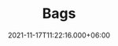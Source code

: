 ---
title: Bags
date: 2021-11-17T11:22:16.000+06:00
description: Bags
price: '75.00'
priceBefore: ''
shortDescription: Bags
productID: "10"
images:
- image: "/uploads/Black-Power-Bags.png"
- image: "/uploads/Green-Power-Bags.png"
- image: "/uploads/Red-Power-Bags.png"

---